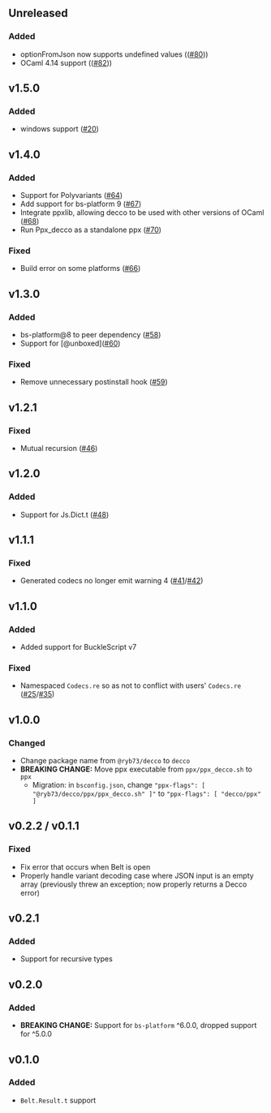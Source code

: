 ## Unreleased
### Added
* optionFromJson now supports undefined values (([#80](https://github.com/reasonml-labs/decco/pull/80)))
* OCaml 4.14 support (([#82](https://github.com/reasonml-labs/decco/pull/82)))

## v1.5.0
### Added
* windows support ([#20](https://github.com/reasonml-labs/decco/pull/20))

## v1.4.0
### Added
* Support for Polyvariants ([#64](https://github.com/reasonml-labs/decco/pull/64))
* Add support for bs-platform 9 ([#67](https://github.com/reasonml-labs/decco/pull/67))
* Integrate ppxlib, allowing decco to be used with other versions of OCaml ([#68](https://github.com/reasonml-labs/decco/pull/68))
* Run Ppx_decco as a standalone ppx ([#70](https://github.com/reasonml-labs/decco/pull/70))

### Fixed
* Build error on some platforms ([#66](https://github.com/reasonml-labs/decco/pull/66))

## v1.3.0
### Added
* bs-platform@8 to peer dependency ([#58](https://github.com/reasonml-labs/decco/pull/58))
* Support for \[@unboxed\]([#60](https://github.com/reasonml-labs/decco/pull/60))

### Fixed
* Remove unnecessary postinstall hook ([#59](https://github.com/reasonml-labs/decco/pull/59))

## v1.2.1
### Fixed
* Mutual recursion ([#46](https://github.com/reasonml-labs/decco/pull/46))

## v1.2.0
### Added
* Support for Js.Dict.t ([#48](https://github.com/reasonml-labs/decco/pull/48))

## v1.1.1
### Fixed
* Generated codecs no longer emit warning 4 ([#41](https://github.com/reasonml-labs/decco/issues/41)/[#42](https://github.com/reasonml-labs/decco/pull/42))

## v1.1.0
### Added
* Added support for BuckleScript v7

### Fixed
* Namespaced `Codecs.re` so as not to conflict with users' `Codecs.re` ([#25](https://github.com/reasonml-labs/decco/issues/25)/[#35](https://github.com/reasonml-labs/decco/pull/35))

## v1.0.0
### Changed
* Change package name from `@ryb73/decco` to `decco`
* **BREAKING CHANGE:** Move ppx executable from `ppx/ppx_decco.sh` to `ppx`
    * Migration: in `bsconfig.json`, change `"ppx-flags": [ "@ryb73/decco/ppx/ppx_decco.sh" ]"` to `"ppx-flags": [ "decco/ppx" ]`

## v0.2.2 / v0.1.1
### Fixed
* Fix error that occurs when Belt is open
* Properly handle variant decoding case where JSON input is an empty array (previously threw an exception; now properly returns a Decco error)

## v0.2.1
### Added
* Support for recursive types

## v0.2.0
### Added
* **BREAKING CHANGE:** Support for `bs-platform` ^6.0.0, dropped support for ^5.0.0

## v0.1.0
### Added
* `Belt.Result.t` support
